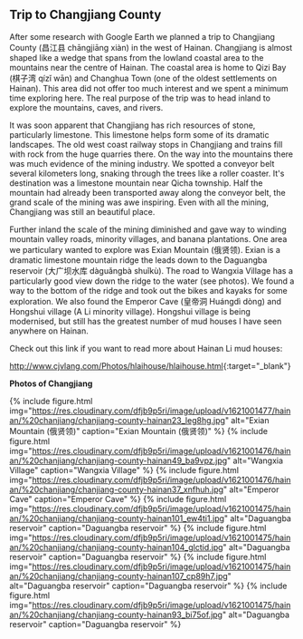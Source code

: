 ## Trip to Changjiang County

After some research with Google Earth we planned a trip to Changjiang County (昌江县 chāngjiāng xiàn) in the west of Hainan. Changjiang is almost shaped like a wedge that spans from the lowland coastal area to the mountains near the centre of Hainan. The coastal area is home to Qizi Bay (棋子湾 qízǐ wān) and Changhua Town (one of the oldest settlements on Hainan). This area did not offer too much interest and we spent a minimum time exploring here. The real purpose of the trip was to head inland to explore the mountains, caves, and rivers.

It was soon apparent that Changjiang has rich resources of stone, particularly limestone. This limestone helps form some of its dramatic landscapes. The old west coast railway stops in Changjiang and trains fill with rock from the huge quarries there. On the way into the mountains there was much evidence of the mining industry. We spotted a conveyor belt several kilometers long, snaking through the trees like a roller coaster. It's destination was a limestone mountain near Qicha township. Half the mountain had already been transported away along the conveyor belt, the grand scale of the mining was awe inspiring. Even with all the mining, Changjiang was still an beautiful place.

Further inland the scale of the mining diminished and gave way to winding mountain valley roads, minority villages, and banana plantations. One area we particulary wanted to explore was Exian Mountain (俄贤领). Exian is a dramatic limestone mountain ridge the leads down to the Daguangba reservoir (大广坝水库 dàguǎngbà shuǐkù). The road to Wangxia Village has a particularly good view down the ridge to the water (see photos). We found a way to the bottom of the ridge and took out the bikes and kayaks for some exploration. We also found the Emperor Cave (皇帝洞 Huángdì dòng) and Hongshui village (A Li minority  village). Hongshui village is being modernised, but still has the greatest number of mud houses I have seen anywhere on Hainan.

Check out this link if you want to read more about Hainan Li mud houses: 

<http://www.cjvlang.com/Photos/hlaihouse/hlaihouse.html>{:target="_blank"}

**Photos of Changjiang**

{% include figure.html img="https://res.cloudinary.com/dfjb9p5ri/image/upload/v1621001477/hainan/%20chanjiang/chanjiang-county-hainan23_leg8hg.jpg"
alt="Exian Mountain (俄贤领)" caption="Exian Mountain (俄贤领)" %}
{% include figure.html img="https://res.cloudinary.com/dfjb9p5ri/image/upload/v1621001476/hainan/%20chanjiang/chanjiang-county-hainan49_ba9vpz.jpg"
alt="Wangxia Village" caption="Wangxia Village" %}
{% include figure.html img="https://res.cloudinary.com/dfjb9p5ri/image/upload/v1621001476/hainan/%20chanjiang/chanjiang-county-hainan37_xnfhuh.jpg"
alt="Emperor Cave" caption="Emperor Cave" %}
{% include figure.html img="https://res.cloudinary.com/dfjb9p5ri/image/upload/v1621001475/hainan/%20chanjiang/chanjiang-county-hainan101_ew4ti1.jpg"
alt="Daguangba reservoir" caption="Daguangba reservoir" %}
{% include figure.html img="https://res.cloudinary.com/dfjb9p5ri/image/upload/v1621001475/hainan/%20chanjiang/chanjiang-county-hainan104_glctid.jpg"
alt="Daguangba reservoir" caption="Daguangba reservoir" %}
{% include figure.html img="https://res.cloudinary.com/dfjb9p5ri/image/upload/v1621001475/hainan/%20chanjiang/chanjiang-county-hainan107_cp89h7.jpg"
alt="Daguangba reservoir" caption="Daguangba reservoir" %}
{% include figure.html img="https://res.cloudinary.com/dfjb9p5ri/image/upload/v1621001475/hainan/%20chanjiang/chanjiang-county-hainan93_bi75of.jpg"
alt="Daguangba reservoir" caption="Daguangba reservoir" %}